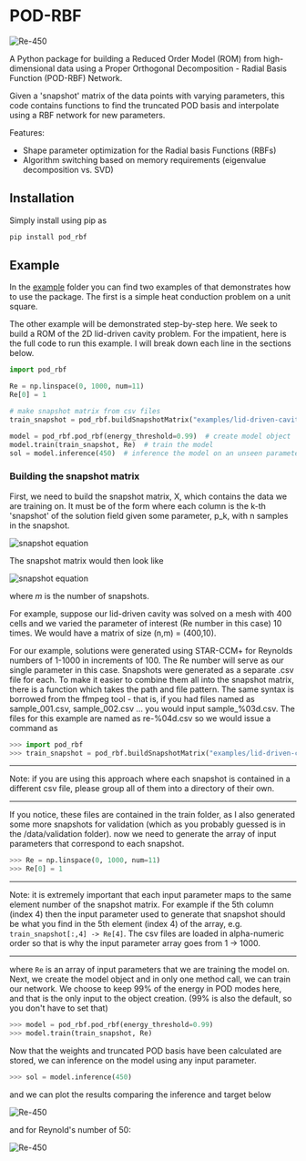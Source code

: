 # POD-RBF

![Re-450](examples/lid-driven-cavity/results-re-450.png)

A Python package for building a Reduced Order Model (ROM) from high-dimensional data using a Proper
Orthogonal Decomposition - Radial Basis Function (POD-RBF) Network.

Given a 'snapshot' matrix of the data points with varying parameters, this code contains functions
to find the truncated POD basis and interpolate using a RBF network for new parameters.

Features:

* Shape parameter optimization for the Radial basis Functions (RBFs)
* Algorithm switching based on memory requirements (eigenvalue decomposition vs. SVD)

## Installation

Simply install using pip as

```bash
pip install pod_rbf
```

## Example

In the [example](https://github.com/kylebeggs/POD-RBF/tree/master/examples) folder you can find two
examples of that demonstrates how to use the package. The first is a simple heat conduction problem
on a unit square.

The other example will be demonstrated step-by-step here. We seek to build a ROM of the 2D
lid-driven cavity problem. For the impatient, here is the full code to run this example. I will
break down each line in the sections below.

```python
import pod_rbf

Re = np.linspace(0, 1000, num=11)
Re[0] = 1

# make snapshot matrix from csv files
train_snapshot = pod_rbf.buildSnapshotMatrix("examples/lid-driven-cavity/data/train/re-%.csv")

model = pod_rbf.pod_rbf(energy_threshold=0.99)  # create model object
model.train(train_snapshot, Re)  # train the model
sol = model.inference(450)  # inference the model on an unseen parameter
```

### Building the snapshot matrix

First, we need to build the snapshot matrix, X, which contains the data we are training on. It must
be of the form where each column is the k-th 'snapshot' of the solution field given some
parameter, p_k, with n samples in the snapshot.

![snapshot equation](examples/lid-driven-cavity/eq-snapshot.png)

The snapshot matrix would then look like

![snapshot equation](examples/lid-driven-cavity/eq-snapshot-matrix.png)

where $m$ is the number of snapshots.

For example, suppose our lid-driven cavity was solved on a mesh with 400 cells and we varied the
parameter of interest (Re number in this case) 10 times. We would have a matrix of size (n,m) =
(400,10).

For our example, solutions were generated using STAR-CCM+ for Reynolds numbers of 1-1000 in
increments of 100. The Re number will serve as our single parameter in this case. Snapshots were
generated as a separate .csv file for each. To make it easier to combine them all into the snapshot
matrix, there is a function which takes the path and file pattern. The same syntax is borrowed from
the ffmpeg tool - that is, if you had files named as sample_001.csv, sample_002.csv ... you would
input sample_%03d.csv. The files for this example are named as re-%04d.csv so we would issue a
command as

```python
>>> import pod_rbf
>>> train_snapshot = pod_rbf.buildSnapshotMatrix("examples/lid-driven-cavity/data/train/re-%.csv")
```

---
Note: if you are using this approach where each snapshot is contained in a different csv file,
please group all of them into a directory of their own.

---

If you notice, these files are contained in the train folder, as I also generated some more
snapshots for validation (which as you probably guessed is in the /data/validation folder). now we
need to generate the array of input parameters that correspond to each snapshot.

```python
>>> Re = np.linspace(0, 1000, num=11)
>>> Re[0] = 1
```

---
Note: it is extremely important that each input parameter maps to the same element number of the
snapshot matrix. For example if the 5th column (index 4) then the input parameter used to generate
that snapshot should be what you find in the 5th element (index 4) of the array, e.g.
```train_snapshot[:,4] -> Re[4]```. The csv files are loaded in alpha-numeric order so that is why
the input parameter array goes from  1 -> 1000.

---

where ```Re``` is an array of input parameters that we are training the model on. Next, we create
the model object and in only one method call, we can train our network. We choose to keep 99% of the
energy in POD modes here, and that is the only input to the object creation. (99% is also the
default, so you don't have to set that)

```python
>>> model = pod_rbf.pod_rbf(energy_threshold=0.99)
>>> model.train(train_snapshot, Re)
```

Now that the weights and truncated POD basis have been calculated are stored, we can inference on
the model using any input parameter.

```python
>>> sol = model.inference(450)
```

and we can plot the results comparing the inference and target below

![Re-450](examples/lid-driven-cavity/results-re-450.png)

and for Reynold's number of 50:

![Re-450](examples/lid-driven-cavity/results-re-50.png)
